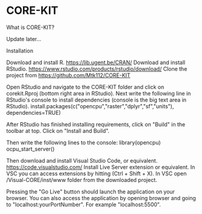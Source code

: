# CORE-KIT

What is CORE-KIT?

Update later...



Installation

Download and install R. https://lib.ugent.be/CRAN/ Download and install RStudio. https://www.rstudio.com/products/rstudio/download/ Clone the project from https://github.com/Mtk112/CORE-KIT

Open RStudio and navigate to the CORE-KIT folder and click on corekit.Rproj (bottom right area in RStudio). Next write the following line in RStudio's console to install dependencies (console is the big text area in RStudio). install.packages(c("opencpu","raster","dplyr","sf","units"), dependencies=TRUE)

After RStudio has finished installing requirements, click on "Build" in the toolbar at top. Click on "Install and Build".

Then write the following lines to the console: library(opencpu) ocpu_start_server()

Then download and install Visual Studio Code, or equivalent. https://code.visualstudio.com/ Install Live Server extension or equivalent. In VSC you can access extensions by hitting (Ctrl + Shift + X). In VSC open /Visual-CORE/inst/www folder from the downloaded project.

Pressing the "Go Live" button should launch the application on your browser. You can also access the application by opening browser and going to "localhost:yourPortNumber". For example "localhost:5500".
